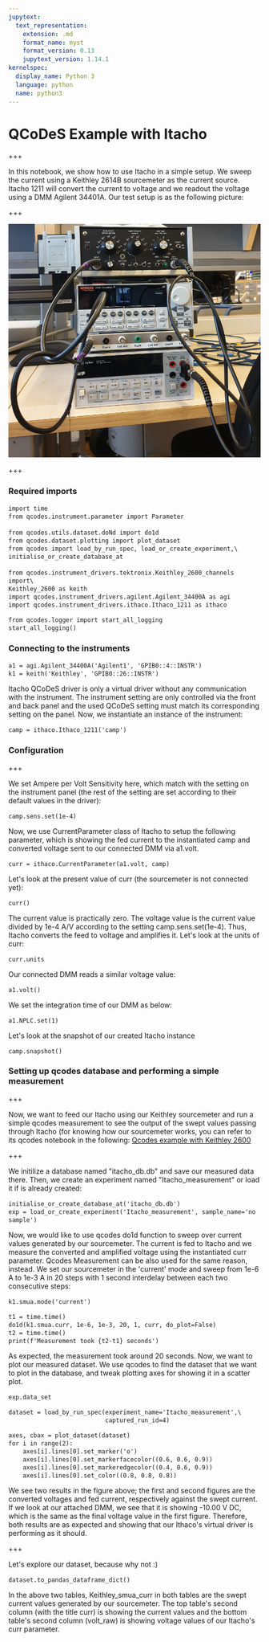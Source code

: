 ```yaml
---
jupytext:
  text_representation:
    extension: .md
    format_name: myst
    format_version: 0.13
    jupytext_version: 1.14.1
kernelspec:
  display_name: Python 3
  language: python
  name: python3
---
```


# QCoDeS Example with Itacho

+++

In this notebook, we show how to use Itacho in a simple setup. We sweep the current using a Keithley 2614B sourcemeter as the current source. Itacho 1211 will convert the current to voltage and we readout the voltage using a DMM Agilent 34401A. Our test setup is as the following picture:

+++

![title](../files/ithaco_setup.png)

+++

### Required imports

```{code-cell} ipython3
import time
from qcodes.instrument.parameter import Parameter

from qcodes.utils.dataset.doNd import do1d
from qcodes.dataset.plotting import plot_dataset
from qcodes import load_by_run_spec, load_or_create_experiment,\
initialise_or_create_database_at

from qcodes.instrument_drivers.tektronix.Keithley_2600_channels import\
Keithley_2600 as keith
import qcodes.instrument_drivers.agilent.Agilent_34400A as agi
import qcodes.instrument_drivers.ithaco.Ithaco_1211 as ithaco
```

```{code-cell} ipython3
from qcodes.logger import start_all_logging
start_all_logging()
```

### Connecting to the instruments

```{code-cell} ipython3
a1 = agi.Agilent_34400A('Agilent1', 'GPIB0::4::INSTR')
k1 = keith('Keithley', 'GPIB0::26::INSTR')
```

Itacho QCoDeS driver is only a virtual driver without any communication with the instrument. The instrument setting are only controlled via the front and back panel and the used QCoDeS setting must match its corresponding setting on the panel. Now, we instantiate an instance of the instrument:

```{code-cell} ipython3
camp = ithaco.Ithaco_1211('camp')
```

### Configuration

+++

We set Ampere per Volt Sensitivity here, which match with the setting on the instrument panel (the rest of the setting are set according to their default values in the driver): 

```{code-cell} ipython3
camp.sens.set(1e-4)
```

Now, we use CurrentParameter class of Itacho to setup the following parameter, which is showing the fed current to the instantiated camp and converted voltage sent to our connected DMM via a1.volt.

```{code-cell} ipython3
curr = ithaco.CurrentParameter(a1.volt, camp)
```

Let's look at the present value of curr (the sourcemeter is not connected yet):

```{code-cell} ipython3
curr()
```

The current value is practically zero. The voltage value is the current value divided by 1e-4 A/V according to the setting camp.sens.set(1e-4). Thus, Itacho converts the feed to voltage and amplifies it. Let's look at the units of curr:

```{code-cell} ipython3
curr.units
```

Our connected DMM reads a similar voltage value:

```{code-cell} ipython3
a1.volt()
```

We set the integration time of our DMM as below:

```{code-cell} ipython3
a1.NPLC.set(1)
```

Let's look at the snapshot of our created Itacho instance

```{code-cell} ipython3
camp.snapshot()
```

### Setting up qcodes database and performing a simple measurement

+++

Now, we want to feed our Itacho using our Keithley sourcemeter and run a simple qcodes measurement to see the output of the swept values passing through Itacho (for knowing how our sourcemeter works, you can refer to its qcodes notebook in the following:
[Qcodes example with Keithley 2600][mylink]

[mylink]: ./Qcodes%20example%20with%20Keithley%202600.ipynb

+++

We initilize a database named "itacho_db.db" and save our measured data there. Then, we create an experiment named "Itacho_measurement" or load it if is already created:

```{code-cell} ipython3
initialise_or_create_database_at('itacho_db.db')
exp = load_or_create_experiment('Itacho_measurement', sample_name='no sample')
```

Now, we would like to use qcodes do1d function to sweep over current values
generated by our sourcemeter. The current is fed to Itacho and we measure the converted and amplified voltage using the instantiated curr parameter. Qcodes Measurement can be also used for the same reason, instead.
We set our sourcemeter in the 'current' mode and sweep from 1e-6 A to 1e-3 A in 20 steps with 1 second interdelay between each two consecutive steps:

```{code-cell} ipython3
k1.smua.mode('current')
```

```{code-cell} ipython3
t1 = time.time()
do1d(k1.smua.curr, 1e-6, 1e-3, 20, 1, curr, do_plot=False)
t2 = time.time()
print(f'Measurement took {t2-t1} seconds')
```

As expected, the measurement took around 20 seconds. Now, we want to plot our measured dataset. We use qcodes to find the dataset that we want to plot in the database, and tweak plotting axes for showing it in a scatter plot. 

```{code-cell} ipython3
exp.data_set
```

```{code-cell} ipython3
dataset = load_by_run_spec(experiment_name='Itacho_measurement',\
                           captured_run_id=4)
```

```{code-cell} ipython3
axes, cbax = plot_dataset(dataset)
for i in range(2):
    axes[i].lines[0].set_marker('o')
    axes[i].lines[0].set_markerfacecolor((0.6, 0.6, 0.9))
    axes[i].lines[0].set_markeredgecolor((0.4, 0.6, 0.9))
    axes[i].lines[0].set_color((0.8, 0.8, 0.8))
```

We see two results in the figure above; the first and second figures are the converted voltages and fed current, respectively against the swept current. If we look at our attached DMM, we see that it is showing -10.00 V DC, which is the same as the final voltage value in the first figure. Therefore, both results are as expected and showing that our Ithaco's virtual driver is performing as it should.

+++

Let's explore our dataset, because why not :)

```{code-cell} ipython3
dataset.to_pandas_dataframe_dict()
```

In the above two tables, Keithley_smua_curr in both tables are the swept current values generated by our sourcemeter. The top table's second column (with the title curr) is showing the current values and the bottom table's second column (volt_raw) is showing voltage values of our Itacho's curr parameter.
